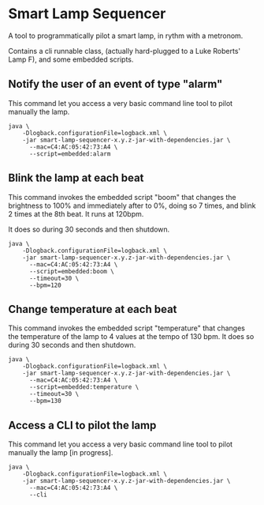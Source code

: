 # Smart Lamp Sequencer

A tool to programmatically pilot a smart lamp, in rythm with a metronom. 

Contains a cli runnable class, (actually hard-plugged to a Luke Roberts' Lamp F), and some embedded scripts.

## Notify the user of an event of type "alarm" 
 
This command let you access a very basic command line tool to pilot manually the lamp.

````shell script
java \
    -Dlogback.configurationFile=logback.xml \
    -jar smart-lamp-sequencer-x.y.z-jar-with-dependencies.jar \
      --mac=C4:AC:05:42:73:A4 \
      --script=embedded:alarm
````

## Blink the lamp at each beat

This command invokes the embedded script "boom" that changes the brightness to 100% and immediately after to 0%, 
doing so 7 times, and blink 2 times at the 8th beat. It runs at 120bpm.

It does so during 30 seconds and then shutdown.

````shell script
java \ 
    -Dlogback.configurationFile=logback.xml \
    -jar smart-lamp-sequencer-x.y.z-jar-with-dependencies.jar \
      --mac=C4:AC:05:42:73:A4 \
      --script=embedded:boom \
      --timeout=30 \ 
      --bpm=120
````

## Change temperature at each beat

This command invokes the embedded script "temperature" that changes the temperature of the lamp to 4 values 
at the tempo of 130 bpm. It does so during 30 seconds and then shutdown.

````shell script
java \ 
    -Dlogback.configurationFile=logback.xml \
    -jar smart-lamp-sequencer-x.y.z-jar-with-dependencies.jar \
      --mac=C4:AC:05:42:73:A4 \
      --script=embedded:temperature \
      --timeout=30 \ 
      --bpm=130
````


## Access a CLI to pilot the lamp

This command let you access a very basic command line tool to pilot manually the lamp \[in progress\].

````shell script
java \ 
    -Dlogback.configurationFile=logback.xml \
    -jar smart-lamp-sequencer-x.y.z-jar-with-dependencies.jar \
      --mac=C4:AC:05:42:73:A4 \
      --cli
````